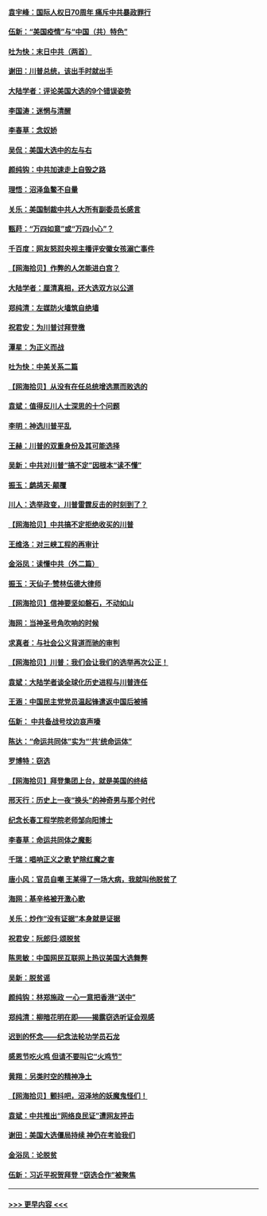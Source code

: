 #### [袁宇峰：国际人权日70周年 痛斥中共暴政罪行](../pages/nsc993/n12611965.md?t=12111002) 
#### [伍新：“美国疫情”与“中国（共）特色”](../pages/nsc993/n12611463.md?t=12111002) 
#### [吐为快：末日中共（两首）](../pages/nsc993/n12611461.md?t=12111002) 
#### [谢田：川普总统，该出手时就出手](../pages/nsc993/n12610905.md?t=12111002) 
#### [大陆学者：评论美国大选的9个错误姿势](../pages/nsc993/n12609586.md?t=12111002) 
#### [李国涛：迷惘与清醒](../pages/nsc993/n12607532.md?t=12111002) 
#### [李春草：念奴娇](../pages/nsc993/n12607083.md?t=12111002) 
#### [吴侃：美国大选中的左与右](../pages/nsc993/n12607054.md?t=12111002) 
#### [颜纯钩：中共加速走上自毁之路](../pages/nsc993/n12606473.md?t=12111002) 
#### [理悟：沼泽鱼鳖不自量](../pages/nsc993/n12606454.md?t=12111002) 
#### [关乐：美国制裁中共人大所有副委员长感言](../pages/nsc993/n12606442.md?t=12111002) 
#### [甄莳：“万四如意”或“万四小心”？](../pages/nsc993/n12606091.md?t=12111002) 
#### [千百度：网友怒怼央视主播评安徽女孩溺亡事件](../pages/nsc993/n12605370.md?t=12111002) 
#### [【网海拾贝】作弊的人怎能进白宫？](../pages/nsc993/n12603546.md?t=12111002) 
#### [大陆学者：厘清真相，还大选双方以公道](../pages/nsc993/n12603475.md?t=12111002) 
#### [郑纯清：左媒防火墙筑自绝墙](../pages/nsc993/n12602226.md?t=12111002) 
#### [祝君安：为川普讨拜登檄](../pages/nsc993/n12602199.md?t=12111002) 
#### [潭星：为正义而战](../pages/nsc993/n12600926.md?t=12111002) 
#### [吐为快：中美关系二篇](../pages/nsc993/n12600908.md?t=12111002) 
#### [【网海拾贝】从没有在任总统增选票而败选的](../pages/nsc993/n12600435.md?t=12111002) 
#### [袁斌：值得反川人士深思的十个问题](../pages/nsc993/n12600332.md?t=12111002) 
#### [李明：神选川普平乱](../pages/nsc993/n12599751.md?t=12111002) 
#### [王赫：川普的双重身份及其可能选择](../pages/nsc993/n12599723.md?t=12111002) 
#### [吴新：中共对川普“搞不定”因根本“读不懂”](../pages/nsc993/n12599502.md?t=12111002) 
#### [振玉：鹧鸪天‧颠覆](../pages/nsc993/n12599494.md?t=12111002) 
#### [川人：选举政变，川普雷霆反击的时刻到了？](../pages/nsc993/n12599291.md?t=12111002) 
#### [【网海拾贝】中共搞不定拒绝收买的川普](../pages/nsc993/n12598955.md?t=12111002) 
#### [王维洛：对三峡工程的再审计](../pages/nsc993/n12598436.md?t=12111002) 
#### [金浴凤：读懂中共（外二篇）](../pages/nsc993/n12597943.md?t=12111002) 
#### [振玉：天仙子‧赞林伍德大律师](../pages/nsc993/n12597929.md?t=12111002) 
#### [【网海拾贝】信神要坚如磐石，不动如山](../pages/nsc993/n12597901.md?t=12111002) 
#### [海网：当神圣号角吹响的时候](../pages/nsc993/n12595891.md?t=12111002) 
#### [求真者：与社会公义背道而驰的审判](../pages/nsc993/n12595868.md?t=12111002) 
#### [【网海拾贝】川普：我们会让我们的选举再次公正！](../pages/nsc993/n12594930.md?t=12111002) 
#### [袁斌：大陆学者谈全球化历史进程与川普连任](../pages/nsc993/n12594690.md?t=12111002) 
#### [王涵：中国民主党党员温起锋遣返中国后被捕](../pages/nsc993/n12594540.md?t=12111002) 
#### [伍新： 中共备战号坟边哀声嚎](../pages/nsc993/n12593086.md?t=12111002) 
#### [陈达：“命运共同体”实为“‘共’统命运体”](../pages/nsc993/n12590865.md?t=12111002) 
#### [罗博特：窃选](../pages/nsc993/n12590619.md?t=12111002) 
#### [【网海拾贝】拜登集团上台，就是美国的终结](../pages/nsc993/n12589725.md?t=12111002) 
#### [邢天行：历史上一夜“换头”的神奇男与那个时代](../pages/nsc993/n12589424.md?t=12111002) 
#### [纪念长春工程学院老师邹向阳博士](../pages/nsc993/n12585390.md?t=12111002) 
#### [李春草：命运共同体之魔影](../pages/nsc993/n12585026.md?t=12111002) 
#### [千瑞：唱响正义之歌 铲除红魔之害](../pages/nsc993/n12585002.md?t=12111002) 
#### [唐小风：官员自嘲 王某得了一场大病，我就叫他脱贫了](../pages/nsc993/n12584981.md?t=12111002) 
#### [海网：基辛格被开激心歌](../pages/nsc993/n12584946.md?t=12111002) 
#### [关乐：炒作“没有证据”本身就是证据](../pages/nsc993/n12583146.md?t=12111002) 
#### [祝君安：阮郎归‧颂脱贫](../pages/nsc993/n12583119.md?t=12111002) 
#### [陈思敏：中国网民互联网上热议美国大选舞弊](../pages/nsc993/n12582845.md?t=12111002) 
#### [吴新：脱贫谣](../pages/nsc993/n12580839.md?t=12111002) 
#### [颜纯钩：林郑施政 一心一意把香港“送中”](../pages/nsc993/n12580805.md?t=12111002) 
#### [郑纯清：柳暗花明在即——揭露窃选听证会观感](../pages/nsc993/n12580795.md?t=12111002) 
#### [迟到的怀念——纪念法轮功学员石龙](../pages/nsc993/n12580245.md?t=12111002) 
#### [感恩节吃火鸡  但请不要叫它“火鸡节”](../pages/nsc993/n12580252.md?t=12111002) 
#### [黄翔：另类时空的精神净土](../pages/nsc993/n12578638.md?t=12111002) 
#### [【网海拾贝】颤抖吧，沼泽地的妖魔鬼怪们！](../pages/nsc993/n12578552.md?t=12111002) 
#### [袁斌：中共推出“网络良民证”遭网友抨击](../pages/nsc993/n12578511.md?t=12111002) 
#### [谢田：美国大选僵局持续 神仍在考验我们](../pages/nsc993/n12577432.md?t=12111002) 
#### [金浴凤：论脱贫](../pages/nsc993/n12576386.md?t=12111002) 
#### [伍新：习近平祝贺拜登 “窃选合作”被聚焦](../pages/nsc993/n12576358.md?t=12111002) 

----
#### [ >>> 更早内容 <<< ](../indexes/nsc993-earlier.md)
